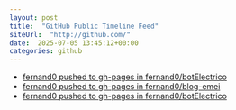 ```yaml
---
layout: post
title:  "GitHub Public Timeline Feed"
siteUrl:  "http://github.com/"
date:  2025-07-05 13:45:12+00:00
categories: github
---
```

*  [fernand0 pushed to gh-pages in fernand0/botElectrico](https://github.com/fernand0/botElectrico/compare/302bc5dad4...744f3f443a)
*  [fernand0 pushed to gh-pages in fernand0/blog-emei](https://github.com/fernand0/blog-emei/compare/3d891865f0...9ef6b4e66e)
*  [fernand0 pushed to gh-pages in fernand0/botElectrico](https://github.com/fernand0/botElectrico/compare/15d128eb5f...ada051e805)
